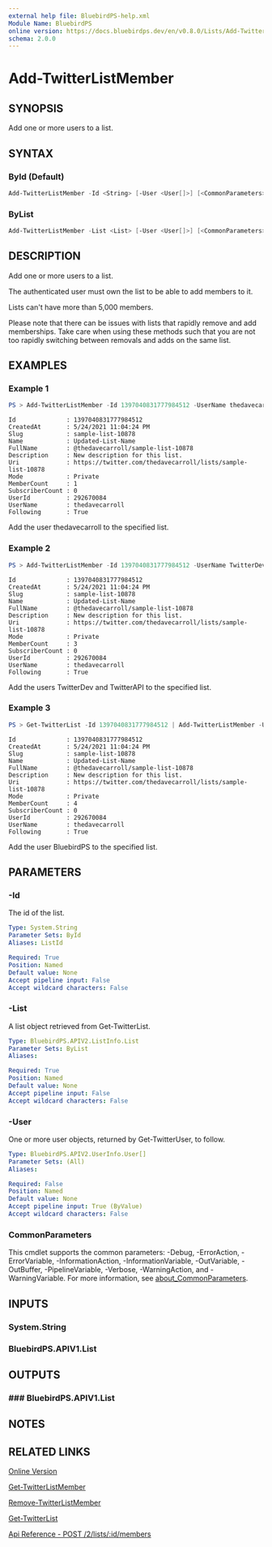 ```yaml
---
external help file: BluebirdPS-help.xml
Module Name: BluebirdPS
online version: https://docs.bluebirdps.dev/en/v0.8.0/Lists/Add-TwitterListMember
schema: 2.0.0
---
```


# Add-TwitterListMember

## SYNOPSIS

Add one or more users to a list.

## SYNTAX

### ById (Default)

```powershell
Add-TwitterListMember -Id <String> [-User <User[]>] [<CommonParameters>]
```

### ByList

```powershell
Add-TwitterListMember -List <List> [-User <User[]>] [<CommonParameters>]
```

## DESCRIPTION

Add one or more users to a list.

The authenticated user must own the list to be able to add members to it.

Lists can't have more than 5,000 members.

Please note that there can be issues with lists that rapidly remove and add memberships.
Take care when using these methods such that you are not too rapidly switching between removals and adds on the same list.

## EXAMPLES

### Example 1

```powershell
PS > Add-TwitterListMember -Id 1397040831777984512 -UserName thedavecarroll
```

```text
Id              : 1397040831777984512
CreatedAt       : 5/24/2021 11:04:24 PM
Slug            : sample-list-10878
Name            : Updated-List-Name
FullName        : @thedavecarroll/sample-list-10878
Description     : New description for this list.
Uri             : https://twitter.com/thedavecarroll/lists/sample-list-10878
Mode            : Private
MemberCount     : 1
SubscriberCount : 0
UserId          : 292670084
UserName        : thedavecarroll
Following       : True
```

Add the user thedavecarroll to the specified list.

### Example 2

```powershell
PS > Add-TwitterListMember -Id 1397040831777984512 -UserName TwitterDev,TwitterAPI
```

```text
Id              : 1397040831777984512
CreatedAt       : 5/24/2021 11:04:24 PM
Slug            : sample-list-10878
Name            : Updated-List-Name
FullName        : @thedavecarroll/sample-list-10878
Description     : New description for this list.
Uri             : https://twitter.com/thedavecarroll/lists/sample-list-10878
Mode            : Private
MemberCount     : 3
SubscriberCount : 0
UserId          : 292670084
UserName        : thedavecarroll
Following       : True
```

Add the users TwitterDev and TwitterAPI to the specified list.

### Example 3

```powershell
PS > Get-TwitterList -Id 1397040831777984512 | Add-TwitterListMember -UserName BluebirdPS
```

```text
Id              : 1397040831777984512
CreatedAt       : 5/24/2021 11:04:24 PM
Slug            : sample-list-10878
Name            : Updated-List-Name
FullName        : @thedavecarroll/sample-list-10878
Description     : New description for this list.
Uri             : https://twitter.com/thedavecarroll/lists/sample-list-10878
Mode            : Private
MemberCount     : 4
SubscriberCount : 0
UserId          : 292670084
UserName        : thedavecarroll
Following       : True
```

Add the user BluebirdPS to the specified list.

## PARAMETERS

### -Id

The id of the list.

```yaml
Type: System.String
Parameter Sets: ById
Aliases: ListId

Required: True
Position: Named
Default value: None
Accept pipeline input: False
Accept wildcard characters: False
```

### -List

A list object retrieved from Get-TwitterList.

```yaml
Type: BluebirdPS.APIV2.ListInfo.List
Parameter Sets: ByList
Aliases:

Required: True
Position: Named
Default value: None
Accept pipeline input: False
Accept wildcard characters: False
```

### -User

One or more user objects, returned by Get-TwitterUser, to follow.

```yaml
Type: BluebirdPS.APIV2.UserInfo.User[]
Parameter Sets: (All)
Aliases:

Required: False
Position: Named
Default value: None
Accept pipeline input: True (ByValue)
Accept wildcard characters: False
```

### CommonParameters

This cmdlet supports the common parameters: -Debug, -ErrorAction, -ErrorVariable, -InformationAction, -InformationVariable, -OutVariable, -OutBuffer, -PipelineVariable, -Verbose, -WarningAction, and -WarningVariable. For more information, see [about_CommonParameters](http://go.microsoft.com/fwlink/?LinkID=113216).

## INPUTS

### System.String

### BluebirdPS.APIV1.List

## OUTPUTS

### ### BluebirdPS.APIV1.List

## NOTES

## RELATED LINKS

[Online Version](https://docs.bluebirdps.dev/en/v0.8.0/Lists/Add-TwitterListMember)

[Get-TwitterListMember](https://docs.bluebirdps.dev/en/v0.8.0/Lists/Get-TwitterListMember)

[Remove-TwitterListMember](https://docs.bluebirdps.dev/en/v0.8.0/Lists/Remove-TwitterListMember)

[Get-TwitterList](https://docs.bluebirdps.dev/en/v0.8.0/Lists/Get-TwitterList)

[Api Reference - POST /2/lists/:id/members](https://developer.twitter.com/en/docs/twitter-api/lists/list-members/api-reference/post-lists-id-members)
